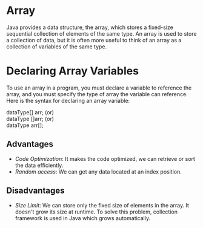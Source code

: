 # Array

Java provides a data structure, the array, which stores a fixed-size sequential collection of elements of the same type. An array is used to store a collection of data, but it is often more useful to think of an array as a collection of variables of the same type.

# Declaring Array Variables

To use an array in a program, you must declare a variable to reference the array, and you must specify the type of array the variable can reference. Here is the syntax for declaring an array variable:

dataType[] arr; (or)  
dataType []arr; (or)  
dataType arr[];  

## Advantages

- *Code Optimization*: It makes the code optimized, we can retrieve or sort the data efficiently.
- *Random access*: We can get any data located at an index position.

## Disadvantages

- *Size Limit*: We can store only the fixed size of elements in the array. It doesn't grow its size at runtime. To solve this problem, collection framework is used in Java which grows automatically.